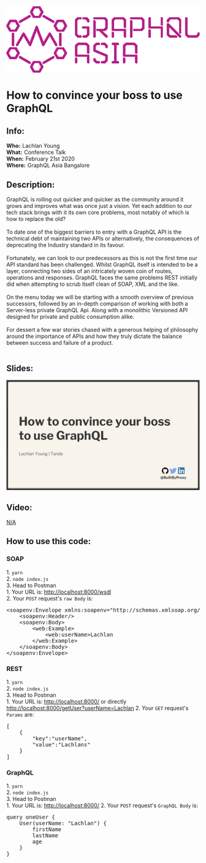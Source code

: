 <html>
    <img src="readmeAssets/conflogo.png"/>
    <h1 id="Title">How to convince your boss to use GraphQL</h1>
    <div>
        <h2>Info:</h2>
        <div style="display: flex; flex-direction: row">
            <div style="font-weight: bold; padding-right: 5px">
                Who: 
            </div>
            Lachlan Young
        </div> 
        <div style="display: flex; flex-direction: row">
            <div style="font-weight: bold; padding-right: 5px">
                What: 
            </div>
            Conference Talk
        </div> 
        <div style="display: flex; flex-direction: row">
            <div style="font-weight: bold; padding-right: 5px">
                When: 
            </div>
            February 21st 2020
        </div> 
        <div style="display: flex; flex-direction: row">
            <div style="font-weight: bold; padding-right: 5px">
                Where: 
            </div>
            GraphQL Asia Bangalore
        </div>
    </div>
    <div id="Description">
        <h2 id="subtitle">Description: </h2>
        <p>
            GraphQL is rolling out quicker and quicker as the community around it grows and improves what was once just a vision. Yet each addition to our tech stack brings with it its own core problems, most notably of which is how to replace the old? <br /><br />
            To date one of the biggest barriers to entry with a GraphQL API is the technical debt of maintaining two APIs or alternatively, the consequences of deprecating the Industry standard in its favour. <br /><br />
            Fortunately, we can look to our predecessors as this is not the first time our API standard has been challenged. Whilst GraphQL itself is intended to be a layer, connecting two sides of an intricately woven coin of routes, operations and responses. GraphQL faces the same problems REST initially did when attempting to scrub itself clean of SOAP, XML and the like. <br /><br />
            On the menu today we will be starting with a smooth overview of previous successors, followed by an in-depth comparison of working with both a Server-less private GraphQL Api. Along with a monolithic Versioned API designed for private and public consumption alike. <br /><br />
            For dessert a few war stories chased with a generous helping of philosophy around the importance of APIs and how they truly dictate the balance between success and failure of a product.<br /><br />
        </p>
    </div>
    <div id="Slides">
        <h2 id="subtitle">Slides: </h2>
        <a href="https://speakerdeck.com/builtbyproxy/how-to-convince-your-boss-to-use-graphql">
            <img src="readmeAssets/SlidePreview.png">
        </a>
    </div>
    <div id="Video">
        <h2 id="subtitle">Video: </h2>
        <a href="Not Available">
            <p>N/A</p>
            <!-- <img src="readmeAssets/SlidePreview.png"> -->
        </a>
    </div>
   <div id="codeInstructions">
        <h2 id="subtitle">How to use this code: </h2>
        <div>
            <h3>SOAP</h3>
            <p>
                1. <code>yarn</code> </br>
                2. <code>node index.js</code></br>
                3. Head to Postman</br>
                   1. Your URL is: <a href="http://localhost:8000/wsdl">http://localhost:8000/wsdl</a></br>
                   2. Your <code>POST</code> request's <code>raw Body</code> is: </br>
            </p>
<pre>&lt;soapenv:Envelope xmlns:soapenv="http://schemas.xmlsoap.org/soap/envelope/">
    &lt;soapenv:Header/>
    &lt;soapenv:Body>
        &lt;web:Example>
            &lt;web:userName>Lachlan</web:userName>
        &lt;/web:Example>
    &lt;/soapenv:Body>
&lt;/soapenv:Envelope></pre>
        </div>
        <div>
            <h3>REST</h3>
            <p>
                1. <code>yarn</code> </br>
                2. <code>node index.js</code></br>
                3. Head to Postman</br>
                   1. Your URL is: <a href="http://localhost:8000/">http://localhost:8000/</a> or directly <a href="http://localhost:8000/getUser?userName=Lachlan">http://localhost:8000/getUser?userName=Lachlan</a>
                   2. Your <code>GET</code> request's <code>Params</code> are:
            </p>
<pre>[
    {
        "key":"userName",
        "value":"Lachlans"
    }
]</pre>
        </div>
        <div>
            <h3>GraphQL</h3>
            <p>
                1. <code>yarn</code> </br>
                2. <code>node index.js</code></br>
                3. Head to Postman</br>
                   1. Your URL is: <a href="http://localhost:8000/">http://localhost:8000/</a>
                   2. Your <code>POST</code> request's <code>GraphQL Body</code> is:
            </p>
<pre>query oneUser {
    User(userName: "Lachlan") {
        firstName
        lastName
        age
    }
}</pre>
        </div>
    </div>
</html>